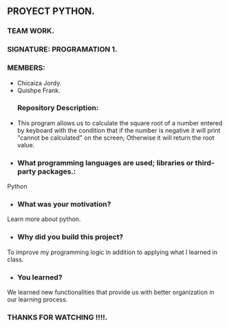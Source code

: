 ## PROYECT PYTHON.
### TEAM WORK.
### SIGNATURE: PROGRAMATION 1.
### MEMBERS:
- Chicaiza Jordy.
- Quishpe Frank.
  ### Repository Description:
- This program allows us to calculate the square root of a number entered by keyboard with the condition that if the number is negative it will print "cannot be calculated" on the screen; Otherwise it will return the root value.
-  ### What programming languages ​​are used; libraries or third-party packages.:
 Python
- ### What was your motivation?
Learn more about python.
- ### Why did you build this project?
To improve my programming logic in addition to applying what I learned in class.
- ### You learned?
We learned new functionalities that provide us with better organization in our learning process.


  ### THANKS FOR WATCHING !!!!.
